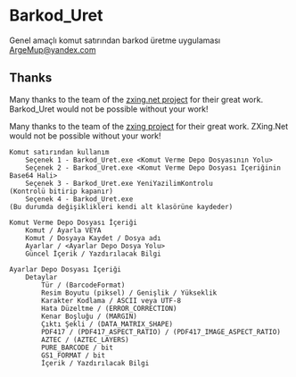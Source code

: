 # Barkod_Uret
Genel amaçlı komut satırından barkod üretme uygulaması ArgeMup@yandex.com

## Thanks
Many thanks to the team of the [zxing.net project](https://https://github.com/micjahn/ZXing.Net) for their great work. Barkod_Uret would not be possible without your work!

Many thanks to the team of the [zxing project](https://github.com/zxing/zxing) for their great work. ZXing.Net would not be possible without your work!

    Komut satırından kullanım
        Seçenek 1 - Barkod_Uret.exe <Komut Verme Depo Dosyasının Yolu>
        Seçenek 2 - Barkod_Uret.exe <Komut Verme Depo Dosyası İçeriğinin Base64 Hali>
        Seçenek 3 - Barkod_Uret.exe YeniYazilimKontrolu                                  (Kontrolü bitirip kapanır)
        Seçenek 4 - Barkod_Uret.exe                                                      (Bu durumda değişiklikleri kendi alt klasörüne kaydeder)

    Komut Verme Depo Dosyası İçeriği
        Komut / Ayarla VEYA
        Komut / Dosyaya Kaydet / Dosya adı
        Ayarlar / <Ayarlar Depo Dosya Yolu>
        Güncel İçerik / Yazdırılacak Bilgi

    Ayarlar Depo Dosyası İçeriği
        Detaylar
            Tür / (BarcodeFormat)
            Resim Boyutu (piksel) / Genişlik / Yükseklik
            Karakter Kodlama / ASCII veya UTF-8
            Hata Düzeltme / (ERROR_CORRECTION)
            Kenar Boşluğu / (MARGIN)
            Çıktı Şekli / (DATA_MATRIX_SHAPE)
            PDF417 / (PDF417_ASPECT_RATIO) / (PDF417_IMAGE_ASPECT_RATIO)
            AZTEC / (AZTEC_LAYERS)
            PURE_BARCODE / bit
            GS1_FORMAT / bit
            İçerik / Yazdırılacak Bilgi